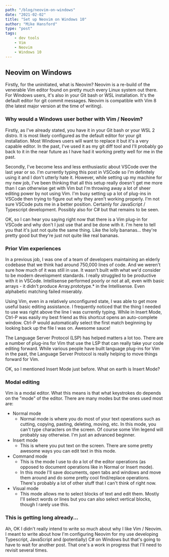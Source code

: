 ```yaml
---
path: "/blog/neovim-on-windows"
date: "2021-02-02"
title: "Set up Neovim on Windows 10"
author: "Mike Hansford"
type: "post"
tags:
    - dev tools
    - Vim
    - Neovim
    - Windows 10
---
```

## Neovim on Windows
Firstly, for the uninitiated, what is Neovim? Neovim is a re-build of the venerable Vim editor found on pretty much every Linux system out there. For Windows users, it's also in your Git bash or WSL installation. It's the default editor for git commit messages. Neovim is compatible with Vim 8 (the latest major version at the time of writing). 

### Why would a Windows user bother with Vim / Neovim?
Firstly, as I've already stated, you have it in your Git bash or your WSL 2 distro. It is most likely configured as the default editor for your git installation. Most Windows users will want to replace it but it's a very capable editor. In the past, I've used it as my git diff tool and I'll probably go back to it in the near future as I have had it working pretty well for me in the past.

Secondly, I've become less and less enthusiastic about VSCode over the last year or so. I'm currently typing this post in VSCode so I'm definitely using it and I don't utterly hate it. However, while setting up my machine for my new job, I've been thinking that all this setup really doesn't get me more than I can otherwise get with Vim but I'm throwing away a lot of sheer editing power by not using Vim. I'm busy setting up a lot of plug-ins in VSCode then trying to figure out why they aren't working properly. I'm not sure VSCode puts me in a better position. Certainly for JavaScript / Typescript development. Possibly also for C# but that remains to be seen.

OK, so I can hear you saying right now that there is a Vim plug-in for VSCode and why don't I just use that and be done with it. I'm here to tell you that it's just not quite the same thing. Like the lolly bananas... they're pretty good but they're just not quite like real bananas.

### Prior Vim experiences
In a previous job, I was one of a team of developers maintaining an elderly codebase that we think had around 750,000 lines of code. And we weren't sure how much of it was still in use. It wasn't built with what we'd consider to be modern development standards. I really struggled to be productive with it in VSCode. Intellisense performed poorly or not at all, even with basic arrays - it didn't produce Array.prototype.* in the Intellisense. Even alphabetic matching failed miserably. 

Using Vim, even in a relatively unconfigured state, I was able to get more useful basic editing assistance. I frequently noticed that the thing I needed to use was right above the line I was currently typing. While in Insert Mode, Ctrl-P was easily my best friend as this shortcut opens an auto-complete window. Ctrl-P would automatically select the first match beginning by looking back up the file I was on. Awesome sauce! 

The Language Server Protocol (LSP) has helped matters a lot too. There are a number of plug-ins for Vim that use the LSP that can really take your code editing forward. While various people have built language plug-ins for Vim in the past, the Language Server Protocol is really helping to move things forward for Vim.

OK, so I mentioned Insert Mode just before. What on earth is Insert Mode?

### Modal editing
Vim is a modal editor. What this means is that what keystrokes do depends on the "mode" of the editor. There are many modes but the ones used most are:
* Normal mode
    * Normal mode is where you do most of your text operations such as cutting, copying, pasting, deleting, moving, etc. In this mode, you can't type characters on the screen. Of course some Vim legend will probably say otherwise. I'm just an advanced beginner.
* Insert mode
    * This is where you put text on the screen. There are some pretty awesome ways you can edit text in this mode.
* Command mode
    * This is the mode I use to do a lot of the editor operations (as opposed to document operations like in Normal or Insert mode). 
    * In this mode I'll save documents, open tabs and windows and move them around and do some pretty cool find/replace operations. There's probably a lot of other stuff that I can't think of right now.
* Visual mode
    * This mode allows me to select blocks of text and edit them. Mostly I'll select words or lines but you can also select vertical blocks, though I rarely use this.

### This is getting long already...
Ah, OK I didn't really intend to write so much about why I like Vim / Neovim. I meant to write about how I'm configuring Neovim for my use developing Typescript, JavaScript and (potentially) C# on Windows but that's going to have to wait for another post. That one's a work in progress that I'll need to revisit several times.